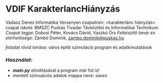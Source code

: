 # VDIF KarakterlancHiányzás
 Vadasz Denes Informatika Versenyen
*csapatnév*: <karakterlánc hiányzás> csapat
*iskola:* BMSZC Puskás Tivadar Távközlési és Informatikai Technikum
*Csapat tagjai:* Dobosi Péter, Kovács Dávid, Vaszkó Örs
*Felkészítő tanár és elérhetősége:* Zámbó Dominik, zambo.dominik@puskas.hu

*feladat rövid leírása:* város építő szimuláció program és adatkimutatások

### *Használat:*
- _**main.py**_ elindításával a program már fut is!
- mentett szimuációs adatok mappa neve: *saves*
